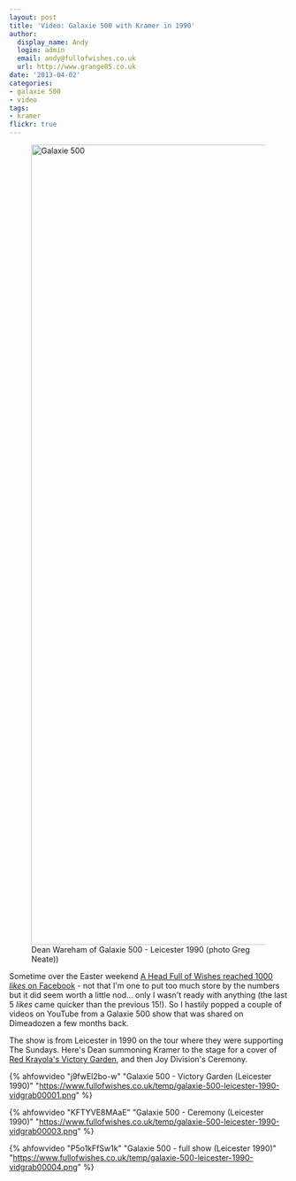 ```yaml
---
layout: post
title: 'Video: Galaxie 500 with Kramer in 1990'
author:
  display_name: Andy
  login: admin
  email: andy@fullofwishes.co.uk
  url: http://www.grange85.co.uk
date: '2013-04-02'
categories:
- galaxie 500
- video
tags:
- kramer
flickr: true
---
```

<figure class="caption aligncenter"><a data-flickr-embed="true" href="https://www.flickr.com/photos/neate_photos/12709886835" title="Galaxie 500"><img src="https://live.staticflickr.com/2832/12709886835_c154b2d770_h.jpg" width="990" height="1446" alt="Galaxie 500"></a><figcaption class="caption-text">Dean Wareham of Galaxie 500 - Leicester 1990 (photo Greg Neate))</figcaption></figure>

<p>Sometime over the Easter weekend <a href="https://www.facebook.com/fullofwishes">A Head Full of Wishes reached 1000 <em>likes</em> on Facebook</a> - not that I'm one to put too much store by the numbers but it did seem worth a little nod... only I wasn't ready with anything (the last 5 <em>likes</em> came quicker than the previous 15!). So I hastily popped a couple of videos on YouTube from a Galaxie 500 show that was shared on Dimeadozen a few months back.</p>
<p>The show is from Leicester in 1990 on the tour where they were supporting The Sundays. Here's Dean summoning Kramer to the stage for a cover of <a href="/2011/06/20/mp3-victory-garden-enough-or-adolf/" title="Mp3: Victory Garden – Enough or Adolf">Red Krayola's Victory Garden</a>, and then Joy Division's Ceremony.<br />
<a id="more"></a><a id="more-4093"></a></p>

{% ahfowvideo "j9fwEl2bo-w" "Galaxie 500 - Victory Garden (Leicester 1990)" "https://www.fullofwishes.co.uk/temp/galaxie-500-leicester-1990-vidgrab00001.png" %}

{% ahfowvideo "KFTYVE8MAaE" "Galaxie 500 - Ceremony (Leicester 1990)" "https://www.fullofwishes.co.uk/temp/galaxie-500-leicester-1990-vidgrab00003.png"  %}

{% ahfowvideo "P5o1kFfSw1k" "Galaxie 500 - full show (Leicester 1990)" "https://www.fullofwishes.co.uk/temp/galaxie-500-leicester-1990-vidgrab00004.png"  %}
